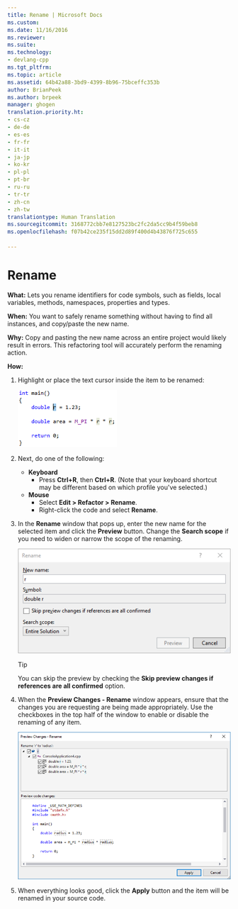 ```yaml
---
title: Rename | Microsoft Docs
ms.custom: 
ms.date: 11/16/2016
ms.reviewer: 
ms.suite: 
ms.technology:
- devlang-cpp
ms.tgt_pltfrm: 
ms.topic: article
ms.assetid: 64b42a88-3bd9-4399-8b96-75bceffc353b
author: BrianPeek
ms.author: brpeek
manager: ghogen
translation.priority.ht:
- cs-cz
- de-de
- es-es
- fr-fr
- it-it
- ja-jp
- ko-kr
- pl-pl
- pt-br
- ru-ru
- tr-tr
- zh-cn
- zh-tw
translationtype: Human Translation
ms.sourcegitcommit: 3168772cbb7e8127523bc2fc2da5cc9b4f59beb8
ms.openlocfilehash: f07b42ce235f15dd2d89f400d4b43876f725c655

---
```


# Rename
**What:** Lets you rename identifiers for code symbols, such as fields, local variables, methods, namespaces, properties and types.

**When:** You want to safely rename something without having to find all instances, and copy/paste the new name.  

**Why:** Copy and pasting the new name across an entire project would likely result in errors.  This refactoring tool will accurately perform the renaming action.

**How:**

1. Highlight or place the text cursor inside the item to be renamed:

   ![Highlighted code](images/rename_highlight.png)

1. Next, do one of the following:
   * **Keyboard**
     * Press **Ctrl+R**, then **Ctrl+R**.  (Note that your keyboard shortcut may be different based on which profile you've selected.)
   * **Mouse**
     * Select **Edit > Refactor > Rename**.
     * Right-click the code and select **Rename**.

1. In the **Rename** window that pops up, enter the new name for the selected item and click the **Preview** button.  Change the **Search scope** if you need to widen or narrow the scope of the renaming.

   ![Rename dialog](images/rename_dialog.png)

   > [!TIP]
   > You can skip the preview by checking the **Skip preview changes if references are all confirmed** option.

1. When the **Preview Changes - Rename** window appears, ensure that the changes you are requesting are being made appropriately.  Use the checkboxes in the top half of the window to enable or disable the renaming of any item.

   ![Rename preview](images/rename_preview.png)

1. When everything looks good, click the **Apply** button and the item will be renamed in your source code.



<!--HONumber=Jan17_HO2-->


